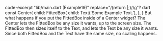 code-excerpt "lib/main.dart (Example19)" replace="/(return |;)//g"?
dart
const Center(
  child: FittedBox(
    child: Text('Some Example Text.'),
  ),
)
But what happens if you put the FittedBox inside of a
Center widget? The Center lets the FittedBox
be any size it wants, up to the screen size.
The FittedBox then sizes itself to the Text,
and lets the Text be any size it wants.
Since both FittedBox and the Text have the same size,
no scaling happens.
